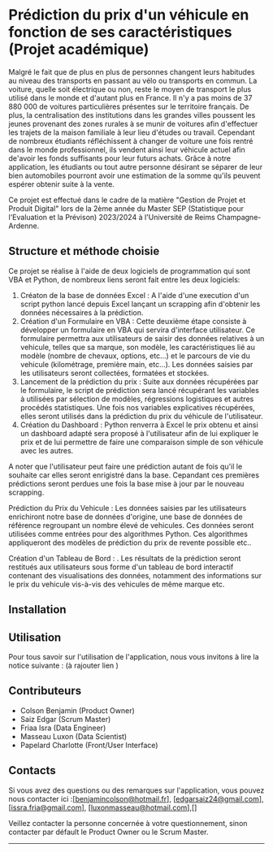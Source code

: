 # Prédiction du prix d'un véhicule en fonction de ses caractéristiques (Projet académique)

Malgré le fait que de plus en plus de personnes changent leurs habitudes au niveau des transports en passant au vélo ou transports en commun. La voiture, quelle soit électrique ou non, reste le moyen de transport le plus utilisé dans le monde et d'autant plus en France. Il n'y a pas moins de 37 880 000 de voitures particulières présentes sur le territoire français. De plus, la centralisation des institutions dans les grandes villes poussent les jeunes provenant des zones rurales à se munir de voitures afin d'effectuer les trajets de la maison familiale à leur lieu d'études ou travail. Cependant de nombreux étudiants réfléchissent à changer de voiture une fois rentré dans le monde professionnel, ils vendent ainsi leur véhicule actuel afin de'avoir les fonds suffisants pour leur futurs achats. Grâce à notre application, les étudiants ou tout autre personne désirant se séparer de leur bien automobiles pourront avoir une estimation de la somme qu'ils peuvent espérer obtenir suite à la vente.

Ce projet est effectué dans le cadre de la matière "Gestion de Projet et Produit Digital" lors de la 2ème année du Master SEP (Statistique pour l'Evaluation et la Prévison) 2023/2024 à l'Université de Reims Champagne-Ardenne.

## Structure et méthode choisie

Ce projet se réalise à l'aide de deux logiciels de programmation qui sont VBA et Python, de nombreux liens seront fait entre les deux logiciels:

1) Créaton de la base de données Excel : A l'aide d'une execution d'un script python lancé depuis Excel lançant un scrapping afin d'obtenir les données nécessaires à la  prédiction.
2) Création d'un Formulaire en VBA : Cette deuxième étape consiste à développer un formulaire en VBA qui servira d'interface utilisateur. Ce formulaire permettra aux utilisateurs de saisir des données relatives à un vehicule, telles que sa marque, son modèle, les caractéristiques lié au modèle (nombre de chevaux, options, etc...) et le parcours de vie du vehicule (kilométrage, première main, etc...). Les données saisies par les utilisateurs seront collectées, formatées et stockées.
3) Lancement de la prédiction du prix : Suite aux données récupérées par le formulaire, le script de prédiction sera lancé récupérant les variables à utilisées par sélection de modèles, régressions logistiques et autres procédés statistiques. Une fois nos variables explicatives récupérées, elles seront utilisés dans la prédiction du prix du véhicule de l'utilisateur.
4) Création du Dashboard : Python renverra à Excel le prix obtenu et ainsi un dashboard adapté sera proposé à l'utilisateur afin de lui expliquer le prix et de lui permettre de faire une comparaison simple de son véhicule avec les autres.

A noter que l'utilisateur peut faire une prédiction autant de fois qu'il le souhaite car elles seront enrigistré dans la base. Cepandant ces premières prédictions seront perdues une fois la base mise à jour par le nouveau scrapping.



Prédiction du Prix du Vehicule : Les données saisies par les utilisateurs enrichiront notre base de données d'origine, une base de données de référence regroupant un nombre élevé de vehicules. Ces données seront utilisées comme entrées pour des algorithmes Python. Ces algorithmes appliqueront des modèles de prédiction du prix de revente possible etc..

Création d'un Tableau de Bord : . Les résultats de la prédiction seront restitués aux utilisateurs sous forme d'un tableau de bord interactif contenant des visualisations des données, notamment des informations sur le prix du vehicule vis-à-vis des vehicules de même marque etc.

## Installation

## Utilisation

Pour tous savoir sur l'utilisation de l'application, nous vous invitons à lire la notice suivante : (à rajouter lien )

## Contributeurs

- Colson Benjamin (Product Owner)
- Saiz Edgar (Scrum Master)
- Friaa Isra (Data Engineer)
- Masseau Luxon (Data Scientist)
- Papelard Charlotte (Front/User Interface)

## Contacts

Si vous avez des questions ou des remarques sur l'application, vous pouvez nous contacter ici :[benjamincolson@hotmail.fr], [edgarsaiz24@gmail.com], [issra.fria@gmail.com], [luxonmasseau@hotmail.com],[]

Veillez contacter la personne concernée à votre questionnement, sinon contacter par défault le Product Owner ou le Scrum Master.

  ----
